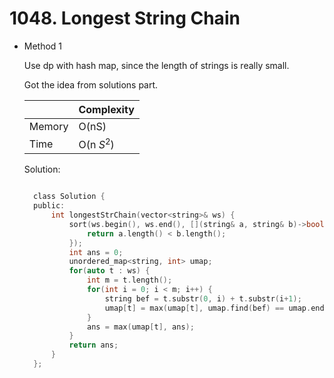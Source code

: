 # 1048. Longest String Chain

- Method 1

  Use dp with hash map, since the length of strings is really small.

  Got the idea from solutions part.

  |        | Complexity |
  | ------ | ---------- |
  | Memory | O(nS)      |
  | Time   | O(n $S^2$) |

  Solution:

  ```h

    class Solution {
    public:
        int longestStrChain(vector<string>& ws) {
            sort(ws.begin(), ws.end(), [](string& a, string& b)->bool {
                return a.length() < b.length();
            });
            int ans = 0;
            unordered_map<string, int> umap;
            for(auto t : ws) {
                int m = t.length();
                for(int i = 0; i < m; i++) {
                    string bef = t.substr(0, i) + t.substr(i+1);
                    umap[t] = max(umap[t], umap.find(bef) == umap.end() ? 1 : umap[bef] + 1);
                }
                ans = max(umap[t], ans);
            }
            return ans;
        }
    };

  ```

<!-- - Method 2

    This is another method.

    | |   Complexity  |
    | ----------- | ----------- |
    |  Memory     | O(n) |
    |      Time       |  O(n) |


    Solution:

    ``` h



    ```

- Additional Knowledge:

    Here are some additional knowledge.



<br> -->
